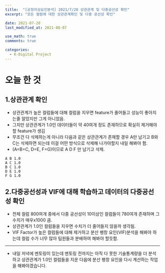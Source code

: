 ```yaml
---
title:  "[공정이상요인분석] 2021/7/28 상관관계 및 다중공선성 확인"
excerpt: "모든 컬럼에 대한 상관관계확인 및 다중 공선성 확인"

date: 2021-07-28
last_modified_at: 2021-08-07

use_math: true
comments: true

categories:
  - K-Digital Project
---
```




# 오늘 한 것



## 1.상관관계 확인

- 상관관계가 높은 컬럼들에 대해 컬럼을 지우면 feature가 줄어들고 성능이 좋아지는줄 알았지만 그게 아니었음.
- 그치만 상관관계가 1.0인 데이터들이 약 40여개 정도 존재하므로 확실히 제거해야할 feature가 생김
- 무조건 다 삭제하는게 아니라 다음과 같은 상관관계가 존재할 경우 A만 남기고 B와 C는 삭제하면 되는데 이걸 어떤 방식으로 삭제해 나가야할지 내일 해봐야 함.
- (A=B=C, D=E, F=G)이므로 A D F 만 남기고 삭제.

```
A B 1.0
A C 1.0
B C 1.0
D E 1.0
F G 1.0
```





## 2.다중공선성과 VIF에 대해 학습하고 데이터의 다중공선성 확인

- 전체 컬럼 800여개 중에서 다중 공선성이 10이상인 컬럼들이 780여개 존재하며 그 수치가 매우x1000 큼.
- 상관관계가 1.0인 컬럼들을 지우면 수치가 더 줄어들지 않을까 생각됨.
- VIF Factor가 높은 컬럼들에 대해 제거하고 분산 팽창 요인(VIF)분석을 해봐야 하는데 컬럼 수가 너무 많아 팀원들과 분배하여 해봐야 할듯함.

---
- 내일 저녁에 멘토링이 있는데 멘토링 전까지는 아직 다 못한 기술통계량을 더 분석하고 상관관계가 1.0인 컬럼들을 지운 다음에 분산 팽창 요인을 다시 계산하는 작업을 해봐야겠습니다.
